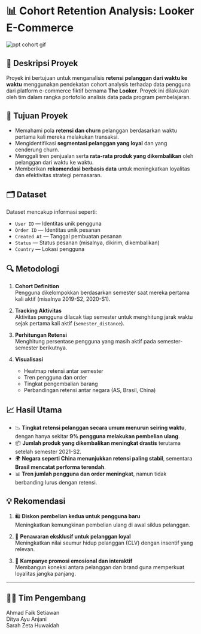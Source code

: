 # 📊 Cohort Retention Analysis: Looker E-Commerce
![ppt cohort gif](https://github.com/user-attachments/assets/525221ce-20b9-473d-860a-b659e25027f8)


## 📌 Deskripsi Proyek

Proyek ini bertujuan untuk menganalisis **retensi pelanggan dari waktu ke waktu** menggunakan pendekatan cohort analysis terhadap data pengguna dari platform e-commerce fiktif bernama **The Looker**. Proyek ini dilakukan oleh tim dalam rangka portofolio analisis data pada program pembelajaran.

## 🎯 Tujuan Proyek

- Memahami pola **retensi dan churn** pelanggan berdasarkan waktu pertama kali mereka melakukan transaksi.
- Mengidentifikasi **segmentasi pelanggan yang loyal** dan yang cenderung churn.
- Menggali tren penjualan serta **rata-rata produk yang dikembalikan** oleh pelanggan dari waktu ke waktu.
- Memberikan **rekomendasi berbasis data** untuk meningkatkan loyalitas dan efektivitas strategi pemasaran.

## 🗂️ Dataset

Dataset mencakup informasi seperti:
- `User ID` — Identitas unik pengguna
- `Order ID` — Identitas unik pesanan
- `Created At` — Tanggal pembuatan pesanan
- `Status` — Status pesanan (misalnya, dikirim, dikembalikan)
- `Country` — Lokasi pengguna

## 🔍 Metodologi

1. **Cohort Definition**  
   Pengguna dikelompokkan berdasarkan semester saat mereka pertama kali aktif (misalnya 2019-S2, 2020-S1).

2. **Tracking Aktivitas**  
   Aktivitas pengguna dilacak tiap semester untuk menghitung jarak waktu sejak pertama kali aktif (`semester_distance`).

3. **Perhitungan Retensi**  
   Menghitung persentase pengguna yang masih aktif pada semester-semester berikutnya.

4. **Visualisasi**  
   - Heatmap retensi antar semester
   - Tren pengguna dan order
   - Tingkat pengembalian barang
   - Perbandingan retensi antar negara (AS, Brasil, China)

## 📈 Hasil Utama

- 📉 **Tingkat retensi pelanggan secara umum menurun seiring waktu**, dengan hanya sekitar **9% pengguna melakukan pembelian ulang**.
- 📦 **Jumlah produk yang dikembalikan meningkat drastis** terutama setelah semester 2021-S2.
- 🌍 **Negara seperti China menunjukkan retensi paling stabil**, sementara **Brasil mencatat performa terendah**.
- 📊 **Tren jumlah pengguna dan order meningkat**, namun tidak berbanding lurus dengan retensi.

## 💡 Rekomendasi

1. 🛍️ **Diskon pembelian kedua untuk pengguna baru**  
   Meningkatkan kemungkinan pembelian ulang di awal siklus pelanggan.

2. 🎁 **Penawaran eksklusif untuk pelanggan loyal**  
   Meningkatkan nilai seumur hidup pelanggan (CLV) dengan insentif yang relevan.

3. 📣 **Kampanye promosi emosional dan interaktif**  
   Membangun koneksi antara pelanggan dan brand guna memperkuat loyalitas jangka panjang.

---

## 👨‍💻 Tim Pengembang

Ahmad Faik Setiawan  
Ditya Ayu Anjani  
Sarah Zeta Huwaidah  
